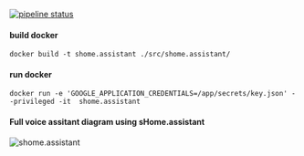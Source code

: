 [![pipeline status](https://gitlab.com/sv1r4/shome.assistant/badges/master/pipeline.svg)](https://gitlab.com/sv1r4/shome.assistant/commits/master)

#### build docker

``` shell
docker build -t shome.assistant ./src/shome.assistant/
```

#### run docker

``` shell
docker run -e 'GOOGLE_APPLICATION_CREDENTIALS=/app/secrets/key.json' --privileged -it  shome.assistant
````


#### Full voice assitant diagram using sHome.assistant
![shome.assistant](https://gitlab.com/sv1r4/shome.fulfillment/-/wikis/uploads/89600d83345c5c5ba60e5de073a605f0/shome.assistant.png)